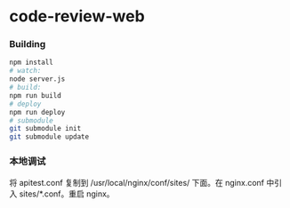 # code-review-web


### Building

``` bash
npm install
# watch:
node server.js
# build:
npm run build
# deploy
npm run deploy
# submodule
git submodule init
git submodule update
```

### 本地调试

将 apitest.conf 复制到 /usr/local/nginx/conf/sites/ 下面。在 nginx.conf 中引入 sites/*.conf。重启 nginx。
